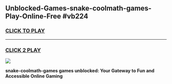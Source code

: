 
## Unblocked-Games-snake-coolmath-games-Play-Online-Free #vb224
<h3>
<a href="https://us.freeplayer.one?title=snake-coolmath-games&ref=10M">CLICK TO PLAY</a></h3>
<hr>

<h3>
<a href="https://us.freeplayer.one?title=snake-coolmath-games&ref=10M">CLICK 2 PLAY</a>
  
</h3>

<a href="https://us.freeplayer.one?title=snake-coolmath-games&ref=10M"><img src="https://clearcache.store/games.png"></a>


**snake-coolmath-games games unblocked: Your Gateway to Fun and Accessible Online Gaming**
